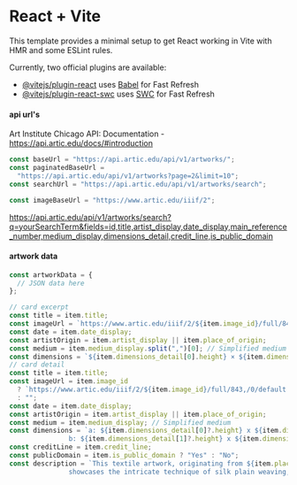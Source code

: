 # React + Vite

This template provides a minimal setup to get React working in Vite with HMR and some ESLint rules.

Currently, two official plugins are available:

- [@vitejs/plugin-react](https://github.com/vitejs/vite-plugin-react/blob/main/packages/plugin-react/README.md) uses [Babel](https://babeljs.io/) for Fast Refresh
- [@vitejs/plugin-react-swc](https://github.com/vitejs/vite-plugin-react-swc) uses [SWC](https://swc.rs/) for Fast Refresh

#### api url's

Art Institute Chicago API:
Documentation - https://api.artic.edu/docs/#introduction

```js
const baseUrl = "https://api.artic.edu/api/v1/artworks/";
const paginatedBaseUrl =
  "https://api.artic.edu/api/v1/artworks?page=2&limit=10";
const searchUrl = "https://api.artic.edu/api/v1/artworks/search";

const imageBaseUrl = "https://www.artic.edu/iiif/2";
```

https://api.artic.edu/api/v1/artworks/search?q=yourSearchTerm&fields=id,title,artist_display,date_display,main_reference_number,medium_display,dimensions_detail,credit_line,is_public_domain

#### artwork data

```js
const artworkData = {
  // JSON data here
};

// card excerpt
const title = item.title;
const imageUrl = `https://www.artic.edu/iiif/2/${item.image_id}/full/843,/0/default.jpg`;
const date = item.date_display;
const artistOrigin = item.artist_display || item.place_of_origin;
const medium = item.medium_display.split(",")[0]; // Simplified medium
const dimensions = `${item.dimensions_detail[0].height} × ${item.dimensions_detail[0].width} cm`;
// card detail
const title = item.title;
const imageUrl = item.image_id
  ? `https://www.artic.edu/iiif/2/${item.image_id}/full/843,/0/default.jpg`
  : "";
const date = item.date_display;
const artistOrigin = item.artist_display || item.place_of_origin;
const medium = item.medium_display; // Simplified medium
const dimensions = `a: ${item.dimensions_detail[0]?.height} x ${item.dimensions_detail[0]?.width} cm
               b: ${item.dimensions_detail[1]?.height} x ${item.dimensions_detail[1]?.width} cm`;
const creditLine = item.credit_line;
const publicDomain = item.is_public_domain ? "Yes" : "No";
const description = `This textile artwork, originating from ${item.place_of_origin}, around ${item.date_display}
               showcases the intricate technique of silk plain weaving, characterized by ${item.medium_display}.`;
```
